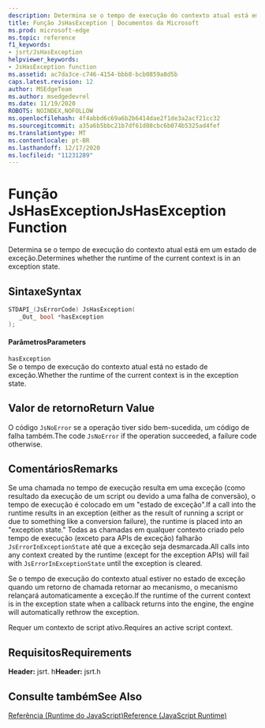 ```yaml
---
description: Determina se o tempo de execução do contexto atual está em um estado de exceção.
title: Função JsHasException | Documentos da Microsoft
ms.prod: microsoft-edge
ms.topic: reference
f1_keywords:
- jsrt/JsHasException
helpviewer_keywords:
- JsHasException function
ms.assetid: ac7da3ce-c746-4154-bbb8-bcb0859a8d5b
caps.latest.revision: 12
author: MSEdgeTeam
ms.author: msedgedevrel
ms.date: 11/19/2020
ROBOTS: NOINDEX,NOFOLLOW
ms.openlocfilehash: 4f4abbd6c69a6b2b6414dae2f1de3a2acf21cc32
ms.sourcegitcommit: a35a6b5bbc21b7df61d08cbc6b074b5325ad4fef
ms.translationtype: MT
ms.contentlocale: pt-BR
ms.lasthandoff: 12/17/2020
ms.locfileid: "11231289"
---
```

# <span data-ttu-id="45153-103">Função JsHasException</span><span class="sxs-lookup"><span data-stu-id="45153-103">JsHasException Function</span></span>

<span data-ttu-id="45153-104">Determina se o tempo de execução do contexto atual está em um estado de exceção.</span><span class="sxs-lookup"><span data-stu-id="45153-104">Determines whether the runtime of the current context is in an exception state.</span></span>  
  
## <span data-ttu-id="45153-105">Sintaxe</span><span class="sxs-lookup"><span data-stu-id="45153-105">Syntax</span></span>  
  
```cpp  
STDAPI_(JsErrorCode) JsHasException(  
   _Out_ bool *hasException  
);  
```  
  
#### <span data-ttu-id="45153-106">Parâmetros</span><span class="sxs-lookup"><span data-stu-id="45153-106">Parameters</span></span>  
 `hasException`  
 <span data-ttu-id="45153-107">Se o tempo de execução do contexto atual está no estado de exceção.</span><span class="sxs-lookup"><span data-stu-id="45153-107">Whether the runtime of the current context is in the exception state.</span></span>  
  
## <span data-ttu-id="45153-108">Valor de retorno</span><span class="sxs-lookup"><span data-stu-id="45153-108">Return Value</span></span>  
 <span data-ttu-id="45153-109">O código `JsNoError` se a operação tiver sido bem-sucedida, um código de falha também.</span><span class="sxs-lookup"><span data-stu-id="45153-109">The code `JsNoError` if the operation succeeded, a failure code otherwise.</span></span>  
  
## <span data-ttu-id="45153-110">Comentários</span><span class="sxs-lookup"><span data-stu-id="45153-110">Remarks</span></span>  
 <span data-ttu-id="45153-111">Se uma chamada no tempo de execução resulta em uma exceção (como resultado da execução de um script ou devido a uma falha de conversão), o tempo de execução é colocado em um "estado de exceção".</span><span class="sxs-lookup"><span data-stu-id="45153-111">If a call into the runtime results in an exception (either as the result of running a script or due to something like a conversion failure), the runtime is placed into an "exception state."</span></span> <span data-ttu-id="45153-112">Todas as chamadas em qualquer contexto criado pelo tempo de execução (exceto para APIs de exceção) falharão `JsErrorInExceptionState` até que a exceção seja desmarcada.</span><span class="sxs-lookup"><span data-stu-id="45153-112">All calls into any context created by the runtime (except for the exception APIs) will fail with `JsErrorInExceptionState` until the exception is cleared.</span></span>  
  
 <span data-ttu-id="45153-113">Se o tempo de execução do contexto atual estiver no estado de exceção quando um retorno de chamada retornar ao mecanismo, o mecanismo relançará automaticamente a exceção.</span><span class="sxs-lookup"><span data-stu-id="45153-113">If the runtime of the current context is in the exception state when a callback returns into the engine, the engine will automatically rethrow the exception.</span></span>  
  
 <span data-ttu-id="45153-114">Requer um contexto de script ativo.</span><span class="sxs-lookup"><span data-stu-id="45153-114">Requires an active script context.</span></span>  
  
## <span data-ttu-id="45153-115">Requisitos</span><span class="sxs-lookup"><span data-stu-id="45153-115">Requirements</span></span>  
 <span data-ttu-id="45153-116">**Header:** jsrt. h</span><span class="sxs-lookup"><span data-stu-id="45153-116">**Header:** jsrt.h</span></span>  
  
## <span data-ttu-id="45153-117">Consulte também</span><span class="sxs-lookup"><span data-stu-id="45153-117">See Also</span></span>  
 [<span data-ttu-id="45153-118">Referência (Runtime do JavaScript)</span><span class="sxs-lookup"><span data-stu-id="45153-118">Reference (JavaScript Runtime)</span></span>](../chakra-hosting/reference-javascript-runtime.md)
